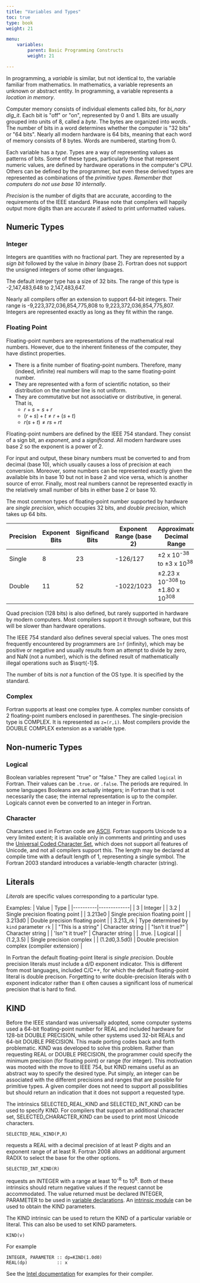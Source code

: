 ```yaml
---
title: "Variables and Types"
toc: true
type: book
weight: 21

menu:
    variables:
        parent: Basic Programming Constructs
        weight: 21

---
```


In programming, a _variable_ is similar, but not identical to, the variable familiar from mathematics.  In mathematics, a variable represents an unknown or abstract entity.  In programming, a variable represents a _location in memory_.

Computer memory consists of individual elements called _bits_, for _bi_nary dig_it_.  Each bit is "off" or "on", represented by 0 and 1.  Bits are usually grouped into units of 8, called a _byte_.  The bytes are organized into _words_.  The number of bits in a word determines whether the computer is "32 bits" or "64 bits".  Nearly all modern hardware is 64 bits, meaning that each word of memory consists of 8 bytes.  Words are numbered, starting from 0.

Each variable has a _type_.  Types are a way of representing values as patterns of bits.  Some of these types, particularly those that represent numeric values, are defined by hardware operations in the computer's CPU.  Others can be defined by the programmer, but even these derived types are represented as combinations of the _primitive types_. 
_Remember that computers do not use base 10 internally_.  

_Precision_ is the number of digits that are accurate, according to the requirements of the IEEE standard.  Please note that compilers will happily output more digits than are accurate if asked to print unformatted values.

## Numeric Types

### Integer

Integers are quantities with no fractional part.
They are represented by a _sign bit_ followed by the value in _binary_ (base 2).
Fortran does not support the unsigned integers of some other languages.

The default integer type has a size of 32 bits.
The range of this type is -2,147,483,648 to 2,147,483,647.  

Nearly all compilers offer an extension to support 64-bit integers. 
Their range is -9,223,372,036,854,775,808 to 9,223,372,036,854,775,807.
Integers are represented exactly as long as they fit within the range.

### Floating Point

Floating-point numbers are representations of the mathematical real numbers.
However, due to the inherent finiteness of the computer, they have distinct 
properties.

* There is a finite number of floating-point numbers. Therefore, many (indeed, infinite) real numbers will map to the same floating-point number.
* They are represented with a form of scientific notation, so their distribution on the number line is not uniform.
* They are commutative but not associative or distributive, in general.  That 
is,
  * $r+s=s+r$
  * $(r+s)+t \ne r+(s+t)$
  * $r(s+t) \ne rs+rt$ 

Floating-point numbers are defined by the IEEE 754 standard.  They consist of a sign bit, an _exponent_, and a _significand_.  All modern hardware uses base 2 so the exponent is a power of 2.  

For input and output, these binary numbers must be converted to and from decimal (base 10), which usually causes a loss of precision at each
conversion.  Moreover, some numbers can be represented exactly given the available bits in base 10 but not in base 2 and vice versa, which is another source of error.  Finally, most real numbers cannot be represented exactly in the relatively small number of bits in either base 2 or base 10.  

The most common types of floating-point number supported by hardware are _single precision_, which occupies 32 bits, and _double precision_, which takes up 64 bits.  

|   Precision  |  Exponent Bits |  Significand Bits | Exponent Range (base 2) | Approximate Decimal Range  |  Approximate Decimal Precision |
|--------------|----------------|-------------------|-------------------------|----------------------------|--------------------------------|
| Single       |  8    |  23  |  -126/127 | &plusmn;2 x 10<sup>-38</sup> to &plusmn;3 x 10<sup>38</sup> | 7 digits |
| Double       |  11   |  52  |  -1022/1023 |  &plusmn;2.23 x 10<sup>−308</sup> to &plusmn;1.80 x 10<sup>308</sup> |  16 digits |

Quad precision (128 bits) is also defined, but rarely supported in hardware by modern computers.  Most compilers support it through software, but this will be slower than hardware operations.

The IEEE 754 standard also defines several special values.  The ones most frequently encountered by programmers are `Inf` (infinity), which may be positive or negative and usually results from an attempt to divide by zero, and NaN (not a number), which is the defined result of mathematically illegal operations such as $\sqrt{-1}$.

The number of bits is _not_ a function of the OS type.  It is specified by the standard.

### Complex

Fortran supports at least one complex type.  A complex number consists of 2 floating-point numbers enclosed in parentheses.
The single-precision type is COMPLEX.  It is represented as `z=(r,i)`.
Most compilers provide the DOUBLE COMPLEX extension as a variable type.

## Non-numeric Types

### Logical

Boolean variables represent  "true" or "false."  They are called `logical` in Fortran.
Their values can be `.true.` or `.false`. The periods are required.
In some languages Booleans are actually integers; in Fortran that is not necessarily the case; the internal representation is up to the compiler.
Logicals cannot even be converted to an integer in Fortran.

### Character

Characters used in Fortran code are [ASCII](http://www.asciitable.com/). Fortran supports Unicode to a very limited extent; it is available only in comments and printing and uses the [Universal Coded Character Set](https://en.wikipedia.org/wiki/Universal_Coded_Character_Set), which does not support all features of Unicode, and not all compilers support this.
The length may be declared at compile time with a default length of 1, representing a single symbol.  The Fortran 2003 standard introduces a variable-length character (string).

## Literals

_Literals_ are specific values corresponding to a particular type.

Examples:
| Value    |   Type      |
|----------|-------------|
|     3    | Integer     |
|    3.2   |  Single precision floating point |
|  3.213e0 | Single precision floating point  |
|  3.213d0 | Double precision floating point |
| 3.213_rk | Type determined by `kind` parameter `rk` |
|  "This is a string" | Character string  |
|  "Isn’t it true?"  |  Character string  |
|  'Isn''t it true?' |  Character string  |
|  .true.  |  Logical  |
| (1.2,3.5) | Single precision complex  |
| (1.2d0,3.5d0) | Double precision complex (compiler extension)  |

In Fortran the default floating-point literal is _single precision_.  Double precision literals _must_ include a d/D exponent indicator.  This is different from most languages, included C/C++, for which the default floating-point literal is double precison.
Forgetting to write double-precision literals with `D` exponent indicator rather than `E` often causes a significant loss of numerical precision that is hard to find.

## KIND

Before the IEEE standard was universally adopted, some computer systems used a 64-bit floating-point number for REAL and included hardware for 128-bit DOUBLE PRECISION, while other systems used 32-bit REALs and 64-bit DOUBLE PRECISION.  This made porting codes back and forth problematic.  KIND was developed to solve this problem.  Rather than requesting REAL or DOUBLE PRECISION, the programmer could specify the minimum precision (for floating point) or range (for integer).  This motivation was mooted with the move to IEEE 754, but KIND remains useful as an abstract way to specify the desired type.  Put simply, an integer can be associated with the different precisions and ranges that are possible for primitive types.  A given compiler does not need to support all possibilities but should return an indication that it does not support a requested type.

The intrinsics SELECTED_REAL_KIND and SELECTED_INT_KIND can be used to specify KIND.  For compilers that support an additional character set, SELECTED_CHARACTER_KIND can be used to print most Unicode characters.
```
SELECTED_REAL_KIND(P,R)
```
requests a REAL with a decimal precision of at least P digits and an exponent range of at least R.  Fortran 2008 allows an additional argument RADIX to select the base for the other options.
```
SELECTED_INT_KIND(R)
```
requests an INTEGER with a range at least 10<sup>-R</sup> to 10<sup>R</sup>.
Both of these intrinsics should return negative values if the request cannot be accommodated.
The value returned must be declared INTEGER, PARAMETER to be used in [variable declarations](/courses/fortran_introduction/declarations).
An [intrinsic module](/courses/fortran_introduction/intrinsic_modules) can be used to obtain the KIND parameters.

The KIND intrinsic can be used to return the KIND of a particular variable or literal.  This can also be used to set KIND parameters.
```
KIND(v)
```
For example
```
INTEGER, PARAMETER :: dp=KIND(1.0d0)
REAL(dp)           :: x
```
See the [Intel documentation](https://software.intel.com/content/www/us/en/develop/documentation/fortran-compiler-oneapi-dev-guide-and-reference/top/language-reference/data-types-constants-and-variables/intrinsic-data-types.html#intrinsic-data-types) for examples for their compiler.

